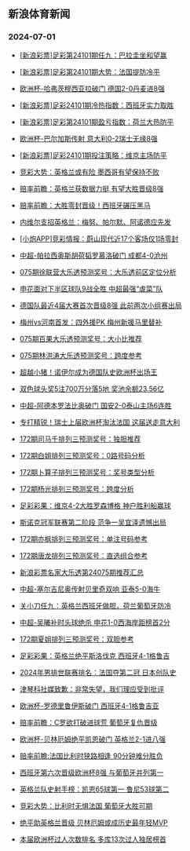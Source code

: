 ## 新浪体育新闻 
### 2024-07-01

+ [[新浪彩票]足彩第24101期任九：巴拉圭坐和望赢](https://sports.sina.com.cn/l/2024-06-30/doc-incanfxv9945381.shtml)

+ [[新浪彩票]足彩第24101期大势：法国提防冷平](https://sports.sina.com.cn/l/2024-06-30/doc-incanfxu4448220.shtml)

+ [欧洲杯-哈弗茨穆西亚拉破门 德国2-0丹麦进8强](https://sports.sina.com.cn/global/germany/2024-06-30/doc-incanfxu4444204.shtml)

+ [[新浪彩票]足彩24101期冷热指数：西班牙实力取胜](https://sports.sina.com.cn/l/2024-06-30/doc-incannft9815513.shtml)

+ [[新浪彩票]足彩第24101期盈亏指数：荷兰大热防平](https://sports.sina.com.cn/l/2024-06-30/doc-incannfs4318086.shtml)

+ [欧洲杯-巴尔加斯传射 意大利0-2瑞士无缘8强](https://sports.sina.com.cn/g/seriea/2024-06-30/doc-incanfxv9939395.shtml)

+ [[新浪彩票]足彩24101期投注策略：维京主场防平](https://sports.sina.com.cn/l/2024-06-30/doc-incannft9814800.shtml)

+ [竞彩大势：英格兰或有险 墨西哥有望保持不败](https://sports.sina.com.cn/l/2024-06-30/doc-incanfxv9944941.shtml)

+ [赔率前瞻：英格兰获数据力挺 有望大胜晋级8强](https://sports.sina.com.cn/l/2024-06-30/doc-incanfxu4447261.shtml)

+ [赔率前瞻：大胜零封晋级！西班牙碾压黑马](https://sports.sina.com.cn/l/2024-06-30/doc-incanfxv9944110.shtml)

+ [内维尔支招英格兰：梅努、帕尔默、阿诺德应先发](https://sports.sina.com.cn/g/2024-06-30/doc-incamzry0033968.shtml)

+ [[小炮APP]竞彩情报：蔚山现代近17个客场仅1场零封](https://sports.sina.com.cn/l/2024-06-30/doc-incanspr9743349.shtml)

+ [中超-帕拉西奥斯胡荷韬罗慕洛破门 成都4-0沧州](https://sports.sina.com.cn/china/j/2024-06-30/doc-incaptza3722644.shtml)

+ [075期徐联营大乐透预测奖号：大乐透前区定位分析](https://sports.sina.com.cn/l/2024-06-30/doc-incapcck4049772.shtml)

+ [申花面对下半区球队9战全胜 中超最强“虐菜”队](https://sports.sina.com.cn/china/j/2024-06-30/doc-incapimi9434053.shtml)

+ [德国队最近4届大赛首次晋级8强 此前两次小组赛出局](https://sports.sina.com.cn/global/germany/2024-06-30/doc-incanspr9727685.shtml)

+ [梅州vs河南首发：四外援PK 梅州新援马里替补](https://sports.sina.com.cn/china/j/2024-06-30/doc-incapimh3946936.shtml)

+ [075期百果大乐透预测奖号：大小比推荐](https://sports.sina.com.cn/l/2024-06-30/doc-incapccm9546444.shtml)

+ [075期林洪涛大乐透预测奖号：跨度参考](https://sports.sina.com.cn/l/2024-06-30/doc-incapcck4050474.shtml)

+ [超越小猪！诺伊尔成为德国队史欧洲杯出场王](https://sports.sina.com.cn/global/germany/2024-06-30/doc-incanspq4237960.shtml)

+ [双色球头奖5注700万分落5地 奖池余额23.56亿](https://sports.sina.com.cn/l/2024-06-30/doc-incappte3847260.shtml)

+ [中超-阿德本罗法比奥破门 国安2-0泰山主场6连胜](https://sports.sina.com.cn/china/j/2024-06-30/doc-incaptza3727518.shtml)

+ [专打精锐！瑞士上届欧洲杯淘汰法国 这届送走意大利](https://sports.sina.com.cn/global/europe/2024-06-30/doc-incamviy4654450.shtml)

+ [172期司马千排列三预测奖号：独胆推荐](https://sports.sina.com.cn/l/2024-06-30/doc-incapimi9423826.shtml)

+ [172期白姐排列三预测奖号：0路号码分析](https://sports.sina.com.cn/l/2024-06-30/doc-incapimi9424037.shtml)

+ [172期卜算子排列三预测奖号：奖号类型分析](https://sports.sina.com.cn/l/2024-06-30/doc-incapimi9423950.shtml)

+ [172期杨光排列三预测奖号：跨度分析](https://sports.sina.com.cn/l/2024-06-30/doc-incapimh3925404.shtml)

+ [足彩彩果：维京4-2大胜罗森博格 神户胜利船赢球](https://sports.sina.com.cn/l/2024-06-30/doc-incaptza3735723.shtml)

+ [斯诺克冠军联赛第二阶段 范争一吴宜泽遗憾出局](https://sports.sina.com.cn/others/snooker/2024-06-30/doc-incannfp6205298.shtml)

+ [172期亦枫排列三预测奖号：单注号码参考](https://sports.sina.com.cn/l/2024-06-30/doc-incapimi9422667.shtml)

+ [172期唐龙排列三预测奖号：直选组合参考](https://sports.sina.com.cn/l/2024-06-30/doc-incapimh3926677.shtml)

+ [新浪彩票名家大乐透第24075期推荐汇总](https://sports.sina.com.cn/l/2024-06-30/doc-incapcck4025610.shtml)

+ [中超-塞尔吉尼奥传射贝里奇双响 亚泰5-0海牛](https://sports.sina.com.cn/china/j/2024-06-30/doc-incappte3848325.shtml)

+ [关小刀任九：英格兰西班牙做胆，荷兰葡萄牙防冷](https://sports.sina.com.cn/l/2024-06-30/doc-incapccm9529780.shtml)

+ [中超-吴曦补时头球绝杀 申花1-0西海岸距榜首2分](https://sports.sina.com.cn/china/j/2024-06-30/doc-incapptf9325610.shtml)

+ [172期夏姐排列三预测奖号：双胆参考](https://sports.sina.com.cn/l/2024-06-30/doc-incapimi9422917.shtml)

+ [足彩彩果：英格兰绝平斯洛伐克 西班牙4-1格鲁吉](https://sports.sina.com.cn/l/2024-06-30/doc-incaptza3735723.shtml)

+ [2024年男排世联赛排名：法国夺第二冠 日本创队史](https://sports.sina.com.cn/others/volleyball/2024-07-01/doc-incaqres3292113.shtml)

+ [津琴科社媒致歉：非常失望，我们理应受到批评](https://sports.sina.com.cn/g/2024-06-30/doc-incaptzc9239396.shtml)

+ [欧洲杯-罗德里鲁伊斯破门 西班牙4-1格鲁吉亚](https://sports.sina.com.cn/g/pl/2024-07-01/doc-incaqres3313784.shtml)

+ [赔率前瞻：C罗欲打破进球荒 葡萄牙复仇晋级](https://sports.sina.com.cn/l/2024-07-01/doc-incaqret8788590.shtml)

+ [欧洲杯-贝林厄姆绝平凯恩破门 英格兰2-1进八强](https://sports.sina.com.cn/g/pl/2024-07-01/doc-incaqres3310298.shtml)

+ [赔率前瞻:法国比利时狭路相逢 90分钟难分胜负](https://sports.sina.com.cn/l/2024-07-01/doc-incaqret8788360.shtml)

+ [西班牙第六次晋级欧洲杯8强 与葡萄牙并列第一](https://sports.sina.com.cn/global/europe/2024-07-01/doc-incaqvnq3225095.shtml)

+ [英格兰队史射手榜：凯恩65球第一 鲁尼53球第二](https://sports.sina.com.cn/global/europe/2024-07-01/doc-incaqvnr8712740.shtml)

+ [竞彩大势：比利时无惧法国 葡萄牙大胜可期](https://sports.sina.com.cn/l/2024-07-01/doc-incaqres3296038.shtml)

+ [绝平助英格兰晋级 贝林厄姆或成历史最年轻MVP](https://sports.sina.com.cn/l/2024-07-01/doc-incaqzun3135278.shtml)

+ [本届欧洲杯过人次数排名 多库13次过人独居榜首](https://sports.sina.com.cn/global/europe/2024-07-01/doc-incaqvnq3209143.shtml)

